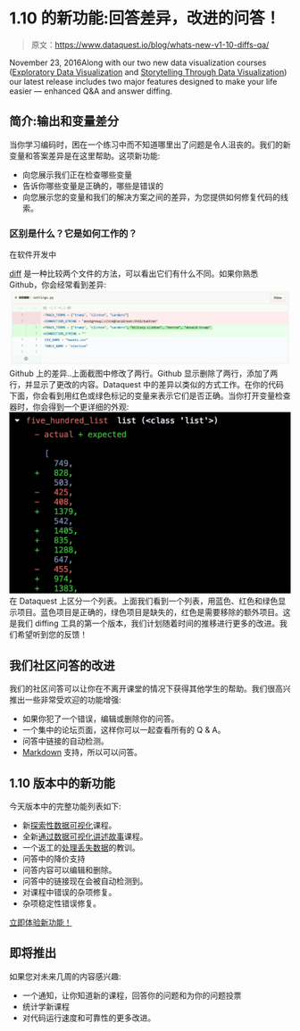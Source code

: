 # 1.10 的新功能:回答差异，改进的问答！

> 原文：<https://www.dataquest.io/blog/whats-new-v1-10-diffs-qa/>

November 23, 2016Along with our two new data visualization courses ([Exploratory Data Visualization](https://www.dataquest.io/course/exploratory-data-visualization/) and [Storytelling Through Data Visualization](https://www.dataquest.io/course/storytelling-data-visualization/)) our latest release includes two major features designed to make your life easier — enhanced Q&A and answer diffing.

## 简介:输出和变量差分

当你学习编码时，困在一个练习中而不知道哪里出了问题是令人沮丧的。我们的新变量和答案差异是在这里帮助。这项新功能:

*   向您展示我们正在检查哪些变量
*   告诉你哪些变量是正确的，哪些是错误的
*   向您展示您的变量和我们的解决方案之间的差异，为您提供如何修复代码的线索。

### 区别是什么？它是如何工作的？

在软件开发中

[diff](https://en.wikipedia.org/wiki/Diff_utility) 是一种比较两个文件的方法，可以看出它们有什么不同。如果你熟悉 Github，你会经常看到差异:![](img/da6e39fa4c6de2354536f2679303a90c.png)Github 上的差异..上面截图中修改了两行。Github 显示删除了两行，添加了两行，并显示了更改的内容。Dataquest 中的差异以类似的方式工作。在你的代码下面，你会看到用红色或绿色标记的变量来表示它们是否正确。当你打开变量检查器时，你会得到一个更详细的外观:![](img/372da548e06571261c2e11b925da7798.png)在 Dataquest 上区分一个列表。上面我们看到一个列表，用蓝色、红色和绿色显示项目。蓝色项目是正确的，绿色项目是缺失的，红色是需要移除的额外项目。这是我们 diffing 工具的第一个版本，我们计划随着时间的推移进行更多的改进。我们希望听到您的反馈！

## 我们社区问答的改进

我们的社区问答可以让你在不离开课堂的情况下获得其他学生的帮助。我们很高兴推出一些非常受欢迎的功能增强:

*   如果你犯了一个错误，编辑或删除你的问答。
*   一个集中的论坛页面，这样你可以一起查看所有的 Q & A。
*   问答中链接的自动检测。
*   [Markdown](https://commonmark.org/help/) 支持，所以可以问答。

## 1.10 版本中的新功能

今天版本中的完整功能列表如下:

*   新[探索性数据可视化](https://www.dataquest.io/course/exploratory-data-visualization/)课程。
*   全新[通过数据可视化讲述故事](https://www.dataquest.io/course/storytelling-data-visualization/)课程。
*   一个返工的[处理丢失数据](https://www.dataquest.io/course/pandas-fundamentals/)的教训。
*   问答中的降价支持
*   问答内容可以编辑和删除。
*   问答中的链接现在会被自动检测到。
*   对课程中错误的杂项修复。
*   杂项稳定性错误修复。

[立即体验新功能！](https://app.dataquest.io/dashboard)

## 即将推出

如果您对未来几周的内容感兴趣:

*   一个通知，让你知道新的课程，回答你的问题和为你的问题投票
*   统计学新课程
*   对代码运行速度和可靠性的更多改进。